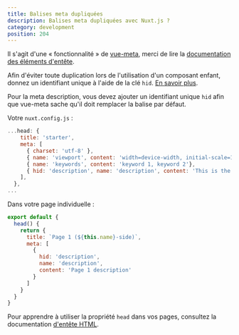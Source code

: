 ```yaml
---
title: Balises meta dupliquées
description: Balises meta dupliquées avec Nuxt.js ?
category: development
position: 204
---
```


Il s'agit d'une « fonctionnalité » de [vue-meta](https://github.com/nuxt/vue-meta), merci de lire la [documentation des éléments d'entête](/docs/2.xxx/concepts/views#html-head).

<div class="Alert">

Afin d'éviter toute duplication lors de l'utilisation d'un composant enfant, donnez un identifiant unique à l'aide de la clé <code>hid</code>. [En savoir plus](https://vue-meta.nuxtjs.org/api/#tagidkeyname).

</div>

Pour la meta description, vous devez ajouter un identifiant unique `hid` afin que vue-meta sache qu'il doit remplacer la balise par défaut.

Votre `nuxt.config.js` :

```js
...head: {
    title: 'starter',
    meta: [
      { charset: 'utf-8' },
      { name: 'viewport', content: 'width=device-width, initial-scale=1' },
      { name: 'keywords', content: 'keyword 1, keyword 2'},
      { hid: 'description', name: 'description', content: 'This is the generic description.'}
    ],
  },
...
```

Dans votre page individuelle :

```js
export default {
  head() {
    return {
      title: `Page 1 (${this.name}-side)`,
      meta: [
        {
          hid: 'description',
          name: 'description',
          content: 'Page 1 description'
        }
      ]
    }
  }
}
```

Pour apprendre à utiliser la propriété `head` dans vos pages, consultez la documentation [d'entête HTML](/docs/2.x/concepts/views#html-head).
